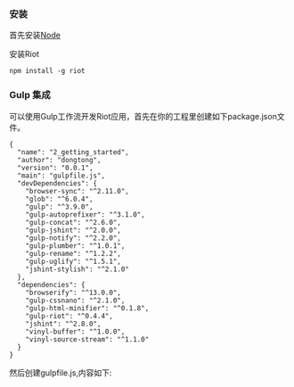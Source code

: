 ### 安装

首先安装[Node](http://nodejs.org)

安装Riot

    npm install -g riot
    
    
### Gulp 集成

可以使用Gulp工作流开发Riot应用，首先在你的工程里创建如下package.json文件。

    {
      "name": "2_getting_started",
      "author": "dongtong",
      "version": "0.0.1",
      "main": "gulpfile.js",
      "devDependencies": {
        "browser-sync": "^2.11.0",
        "glob": "^6.0.4",
        "gulp": "^3.9.0",
        "gulp-autoprefixer": "^3.1.0",
        "gulp-concat": "^2.6.0",
        "gulp-jshint": "^2.0.0",
        "gulp-notify": "^2.2.0",
        "gulp-plumber": "^1.0.1",
        "gulp-rename": "^1.2.2",
        "gulp-uglify": "^1.5.1",
        "jshint-stylish": "^2.1.0"
      },
      "dependencies": {
        "browserify": "^13.0.0",
        "gulp-cssnano": "^2.1.0",
        "gulp-html-minifier": "^0.1.8",
        "gulp-riot": "^0.4.4",
        "jshint": "^2.8.0",
        "vinyl-buffer": "^1.0.0",
        "vinyl-source-stream": "^1.1.0"
      }
    }
    
然后创建gulpfile.js,内容如下:


